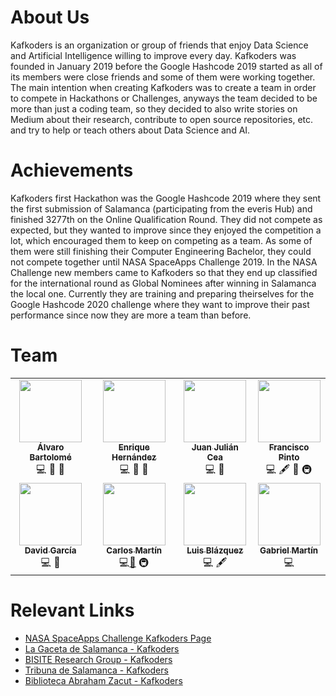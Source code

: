 # About Us

Kafkoders is an organization or group of friends that enjoy Data Science and Artificial Intelligence willing to improve every day. Kafkoders was founded in January 2019 before the Google Hashcode 2019 started as all of its members were close friends and some of them were working together. The main intention when creating Kafkoders was to create a team in order to compete in Hackathons or Challenges, anyways the team decided to be more than just a coding team, so they decided to also write stories on Medium about their research, contribute to open source repositories, etc. and try to help or teach others about Data Science and AI.

# Achievements

Kafkoders first Hackathon was the Google Hashcode 2019 where they sent the first submission of Salamanca (participating from the everis Hub) and finished 3277th on the Online Qualification Round. They did not compete as expected, but they wanted to improve since they enjoyed the competition a lot, which encouraged them to keep on competing as a team. As some of them were still finishing their Computer Engineering Bachelor, they could not compete together until NASA SpaceApps Challenge 2019. In the NASA Challenge new members came to Kafkoders so that they end up classified for the international round as Global Nominees after winning in Salamanca the local one. Currently they are training and preparing theirselves for the Google Hashcode 2020 challenge where they want to improve their past performance since now they are more a team than before.

# Team

<table>
  <tr>
    <td align="center"><a href="https://github.com/alvarobartt"><img src="https://avatars3.githubusercontent.com/u/36760800?s=460&v=4" width="100px;" alt=""/><br/><sub><b>Álvaro Bartolomé</b></sub></a><br/><a title="Code">💻</a> <a title="Documentation">📖</a> <a title="Ideas, Planning, & Feedback">🤔</a></td>
    <td align="center"><a href="https://github.com/calabres97"><img src="https://avatars2.githubusercontent.com/u/10390523?s=460&v=4" width="100px;" alt=""/><br/><sub><b>Enrique Hernández</b></sub></a><br/><a title="Code">💻</a> <a title="Design">🎨</a> <a title="Ideas, Planning, & Feedback">🤔</a></td>
    <td align="center"><a href="https://github.com/Juanju97"><img src="https://avatars0.githubusercontent.com/u/36761132?s=460&v=4" width="100px;" alt=""/><br/><sub><b>Juan Julián Cea</b></sub></a><br/><a title="Code">💻</a> <a title="Ideas, Planning, & Feedback">🤔</a></td>
    <td align="center"><a href="https://github.com/GandalFran"><img src="https://avatars2.githubusercontent.com/u/29973536?s=460&v=4" width="100px;" alt=""/><br/><sub><b>Francisco Pinto</b></sub></a><br/><a title="Code">💻</a> <a title="Content">🖋</a> <a title="Documentation">📖</a> <a title="Infrastructure (Hosting, Build-Tools, etc)">🚇</a></td>
  </tr>
  <tr>
    <td align="center"><a href="https://github.com/dvidgar"><img src="https://avatars1.githubusercontent.com/u/40991896?s=460&v=4" width="100px;" alt=""/><br/><sub><b>David García</b></sub></a><br/><a title="Code">💻</a> <a title="Data">🔣</a></td>
    <td align="center"><a href="https://github.com/carlosmdarribas"><img src="https://avatars3.githubusercontent.com/u/25045198?s=460&v=4" width="100px;" alt=""/><br/><sub><b>Carlos Martín</b></sub></a><br/><a title="Code">💻</a><a href="#design-tbenning" title="Design">🎨</a> <a title="Infrastructure (Hosting, Build-Tools, etc)">🚇</a></td>
    <td align="center"><a href="https://github.com/luisblazquezm"><img src="https://avatars2.githubusercontent.com/u/40697133?s=460&v=4" width="100px;" alt=""/><br/><sub><b>Luis Blázquez</b></sub></a><br/><a title="Code">💻</a> <a title="Content">🖋</a></td>
    <td align="center"><a href="https://github.com/gabrielmbmb"><img src="https://avatars2.githubusercontent.com/u/29572918?s=460&v=4" width="100px;" alt=""/><br/><sub><b>Gabriel Martín</b></sub></a><br/><a title="Code">💻</a></td>
  </tr>
</table>

# Relevant Links

* [NASA SpaceApps Challenge Kafkoders Page](https://2019.spaceappschallenge.org/challenges/earths-oceans/trash-cleanup/teams/kafkoders/project)
* [La Gaceta de Salamanca - Kafkoders](https://www.lagacetadesalamanca.es/salamanca/estudiantes-salmantinos-premiados-por-la-nasa-por-un-proyecto-para-retirar-basura-oceanica-JB1726812)
* [BISITE Research Group - Kafkoders](https://bisite.usal.es/es/blog/grupodeinvestigacionBISITE/19/10/24/hackathon-organizado-NASA-BISITE)
* [Tribuna de Salamanca - Kafkoders](https://www.tribunasalamanca.com/noticias/dos-equipos-de-la-usal-y-la-upsa-clasificados-para-la-fase-internacional-del-hackathon-organizado-por-la-nasa/1571821114)
* [Biblioteca Abraham Zacut - Kafkoders](https://bibliozacut.wordpress.com/2019/10/28/proyecto-para-retirar-basura-oceanica/)
